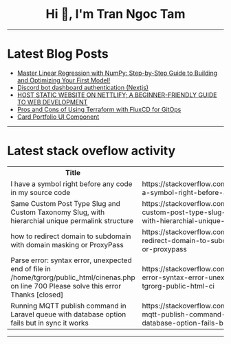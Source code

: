 <h1 align="center">Hi 👋, I'm Tran Ngoc Tam</h1>

---

# Latest Blog Posts 
<!-- BLOG-POST-LIST:START -->
- [Master Linear Regression with NumPy: Step-by-Step Guide to Building and Optimizing Your First Model!](https://dev.to/moubarakmohame4/master-linear-regression-with-numpy-step-by-step-guide-to-building-and-optimizing-your-first-model-oo7)
- [Discord bot dashboard authentication &lpar;Nextjs&rpar;](https://dev.to/clxrityy/discord-bot-dashboard-authentication-nextjs-1ecg)
- [HOST STATIC WEBSITE ON NETTLIFY; A BEGINNER-FRIENDLY GUIDE TO WEB DEVELOPMENT](https://dev.to/psam4ord/host-static-website-on-nettlify-a-beginner-friendly-guide-to-web-development-3kog)
- [Pros and Cons of Using Terraform with FluxCD for GitOps](https://dev.to/aws-builders/pros-and-cons-of-using-terraform-with-fluxcd-for-gitops-4k9h)
- [Card Portfolio UI Component](https://dev.to/sofidev/card-portfolio-ui-component-1c0f)
<!-- BLOG-POST-LIST:END -->

---

# Latest stack oveflow activity
<table>
  <tr><th>Title</th><th>Link</th></tr>
  <!-- STACKOVERFLOW:START --><tr><td>I have a symbol right before any code in my source code</td><td>https://stackoverflow.com/questions/78737823/i-have-a-symbol-right-before-any-code-in-my-source-code</td></tr><tr><td>Same Custom Post Type Slug and Custom Taxonomy Slug, with hierarchial unique permalink structure</td><td>https://stackoverflow.com/questions/78737822/same-custom-post-type-slug-and-custom-taxonomy-slug-with-hierarchial-unique-per</td></tr><tr><td>how to redirect domain to subdomain with domain masking or ProxyPass</td><td>https://stackoverflow.com/questions/78737813/how-to-redirect-domain-to-subdomain-with-domain-masking-or-proxypass</td></tr><tr><td>Parse error: syntax error, unexpected end of file in /home/tgrorg/public_html/cinenas.php on line 700 Please solve this error Thanks [closed]</td><td>https://stackoverflow.com/questions/78737782/parse-error-syntax-error-unexpected-end-of-file-in-home-tgrorg-public-html-ci</td></tr><tr><td>Running MQTT publish command in Laravel queue with database option fails but in sync it works</td><td>https://stackoverflow.com/questions/78737701/running-mqtt-publish-command-in-laravel-queue-with-database-option-fails-but-in</td></tr><!-- STACKOVERFLOW:END -->
</table>

---


